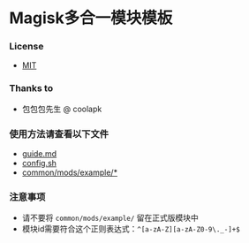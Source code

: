 # Magisk多合一模块模板

### License
- [MIT](LICENSE)

### Thanks to
- 包包包先生 @ coolapk

### 使用方法请查看以下文件
- [guide.md](guide.md)
- [config.sh](config.sh)
- [common/mods/example/*](common/mods/example/)

### 注意事项
- 请不要将 `common/mods/example/` 留在正式版模块中
- 模块id需要符合这个正则表达式：`^[a-zA-Z][a-zA-Z0-9\._-]+$`
